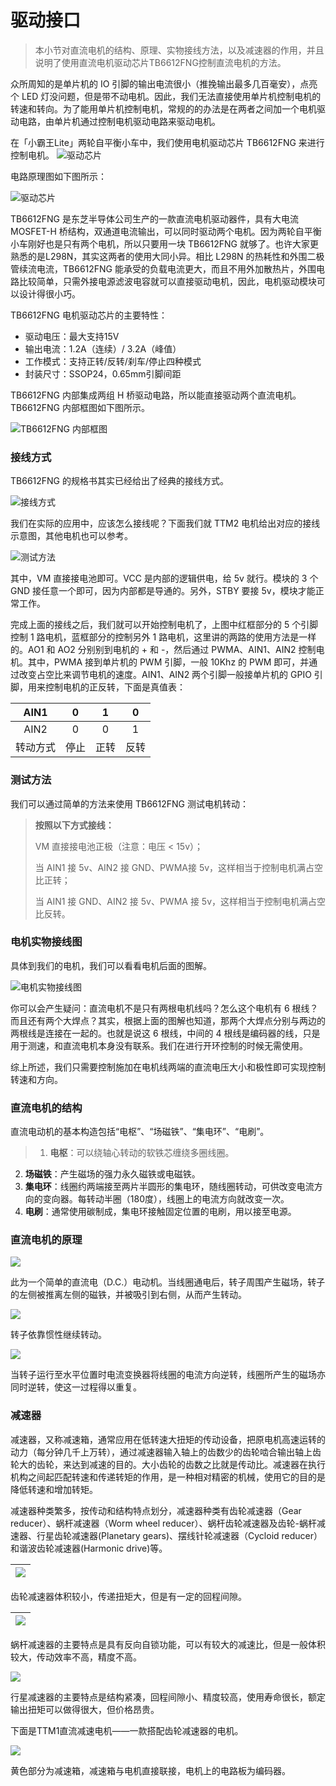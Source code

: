 # 驱动接口

> 本小节对直流电机的结构、原理、实物接线方法，以及减速器的作用，并且说明了使用直流电机驱动芯片TB6612FNG控制直流电机的方法。

众所周知的是单片机的 IO 引脚的输出电流很小（推挽输出最多几百毫安），点亮个 LED 灯没问题，但是带不动电机。因此，我们无法直接使用单片机控制电机的转速和转向。为了能用单片机控制电机，常规的的办法是在两者之间加一个电机驱动电路，由单片机通过控制电机驱动电路来驱动电机。

在「小霸王Lite」两轮自平衡小车中，我们使用电机驱动芯片 TB6612FNG 来进行控制电机。
![驱动芯片](/img/IMG_5655.JPG)

电路原理图如下图所示：

![驱动芯片](/img/2019-05-22_230115.png)

TB6612FNG 是东芝半导体公司生产的一款直流电机驱动器件，具有大电流 MOSFET-H 桥结构，双通道电流输出，可以同时驱动两个电机。因为两轮自平衡小车刚好也是只有两个电机，所以只要用一块 TB6612FNG 就够了。也许大家更熟悉的是L298N，其实这两者的使用大同小异。相比 L298N 的热耗性和外围二极管续流电流，TB6612FNG 能承受的负载电流更大，而且不用外加散热片，外围电路比较简单，只需外接电源滤波电容就可以直接驱动电机，因此，电机驱动模块可以设计得很小巧。

TB6612FNG 电机驱动芯片的主要特性：

* 驱动电压：最大支持15V
* 输出电流：1.2A（连续）/ 3.2A（峰值）
* 工作模式：支持正转/反转/刹车/停止四种模式
* 封装尺寸：SSOP24，0.65mm引脚间距

TB6612FNG 内部集成两组 H 桥驱动电路，所以能直接驱动两个直流电机。TB6612FNG 内部框图如下图所示。

![TB6612FNG 内部框图](/img/2018-10-04_165328.png)

### 接线方式

TB6612FNG 的规格书其实已经给出了经典的接线方式。

![接线方式](/img/2018-10-04_165955.png)

我们在实际的应用中，应该怎么接线呢？下面我们就 TTM2 电机给出对应的接线示意图，其他电机也可以参考。

![测试方法](/img/TTM1-MOTOR3.jpg)

其中，VM 直接接电池即可。VCC 是内部的逻辑供电，给 5v 就行。模块的 3 个 GND 接任意一个即可，因为内部都是导通的。另外，STBY 要接 5v，模块才能正常工作。

完成上面的接线之后，我们就可以开始控制电机了，上图中红框部分的 5 个引脚控制 1 路电机，蓝框部分的控制另外 1 路电机，这里讲的两路的使用方法是一样的。AO1 和 AO2 分别别到电机的 + 和 -，然后通过 PWMA、AIN1、AIN2 控制电机。其中，PWMA 接到单片机的 PWM 引脚，一般 10Khz 的 PWM 即可，并通过改变占空比来调节电机的速度。AIN1、AIN2 两个引脚一般接单片机的 GPIO 引脚，用来控制电机的正反转，下面是真值表：

AIN1|0|1|0|
:--:|:--:|:--:|:--:
AIN2|0|0|1
转动方式|停止|正转|反转

### 测试方法

我们可以通过简单的方法来使用 TB6612FNG 测试电机转动：

> **按照以下方式接线：**
> 
> VM 直接接电池正极（注意：电压 < 15v）；
> 
> 当 AIN1 接 5v、AIN2 接 GND、PWMA接 5v，这样相当于控制电机满占空比正转；
> 
> 当 AIN1 接 GND、AIN2 接 5v、PWMA 接 5v，这样相当于控制电机满占空比反转。

### 电机实物接线图

具体到我们的电机，我们可以看看电机后面的图解。

![电机实物接线图](/img/TTM1-MOTOR2.jpg)

你可以会产生疑问：直流电机不是只有两根电机线吗？怎么这个电机有 6 根线？而且还有两个大焊点？其实，根据上面的图解也知道，那两个大焊点分别与两边的两根线是连接在一起的。也就是说这 6 根线，中间的 4 根线是编码器的线，只是用于测速，和直流电机本身没有联系。我们在进行开环控制的时候无需使用。

综上所述，我们只需要控制施加在电机线两端的直流电压大小和极性即可实现控制转速和方向。



### 直流电机的结构

直流电动机的基本构造包括“电枢”、“场磁铁”、“集电环”、“电刷”。

> 1. **电枢**：可以绕轴心转动的软铁芯缠绕多圈线圈。
2. **场磁铁**：产生磁场的强力永久磁铁或电磁铁。
3. **集电环**：线圈约两端接至两片半圆形的集电环，随线圈转动，可供改变电流方向的变向器。每转动半圈（180度），线圈上的电流方向就改变一次。
4. **电刷**：通常使用碳制成，集电环接触固定位置的电刷，用以接至电源。

### 直流电机的原理

![](/img/Electric_motor_cycle_1.png)

此为一个简单的直流电（D.C.）电动机。当线圈通电后，转子周围产生磁场，转子的左侧被推离左侧的磁铁，并被吸引到右侧，从而产生转动。

![](/img/Electric_motor_cycle_2.png)

转子依靠惯性继续转动。

![](/img/Electric_motor_cycle_3.png)

当转子运行至水平位置时电流变换器将线圈的电流方向逆转，线圈所产生的磁场亦同时逆转，使这一过程得以重复。

### 减速器

减速器，又称减速箱，通常应用在低转速大扭矩的传动设备，把原电机高速运转的动力（每分钟几千上万转），通过减速器输入轴上的齿数少的齿轮啮合输出轴上齿轮大的齿轮，来达到减速的目的。大小齿轮的齿数之比就是传动比。减速器在执行机构之间起匹配转速和传递转矩的作用，是一种相对精密的机械，使用它的目的是降低转速和增加转矩。

减速器种类繁多，按传动和结构特点划分，减速器种类有齿轮减速器（Gear reducer）、蜗杆减速器（Worm wheel reducer）、蜗杆齿轮减速器及齿轮-蜗杆减速器、行星齿轮减速器(Planetary gears)、摆线针轮减速器（Cycloid reducer）和谐波齿轮减速器(Harmonic drive)等。

| ![](/img/motor1.png) |
| :--: |

齿轮减速器体积较小，传递扭矩大，但是有一定的回程间隙。

| ![](/img/motor2.png) |
| :--: |

蜗杆减速器的主要特点是具有反向自锁功能，可以有较大的减速比，但是一般体积较大，传动效率不高，精度不高。

![](/img/motor3.png)

行星减速器的主要特点是结构紧凑，回程间隙小、精度较高，使用寿命很长，额定输出扭矩可以做得很大，但价格昂贵。

下面是TTM1直流减速电机——一款搭配齿轮减速器的电机。

![](/img/TTM1-MOTOR.jpg)

黄色部分为减速箱，减速箱与电机直接联接，电机上的电路板为编码器。